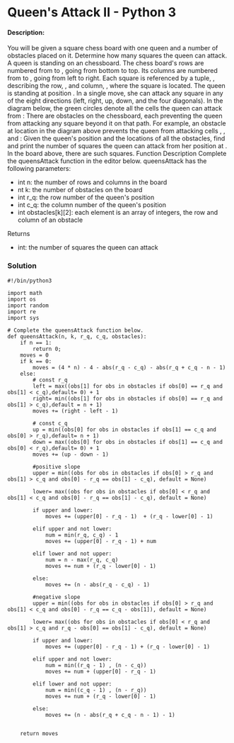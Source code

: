 #  Queen's Attack II - Python 3
#### Description:
You will be given a square chess board with one queen and a number of obstacles placed on it. Determine how many squares the queen can attack.
A queen is standing on an  chessboard. The chess board's rows are numbered from  to , going from bottom to top. Its columns are numbered from  to , going from left to right. Each square is referenced by a tuple, , describing the row, , and column, , where the square is located.
The queen is standing at position . In a single move, she can attack any square in any of the eight directions (left, right, up, down, and the four diagonals). In the diagram below, the green circles denote all the cells the queen can attack from :
There are obstacles on the chessboard, each preventing the queen from attacking any square beyond it on that path. For example, an obstacle at location  in the diagram above prevents the queen from attacking cells , , and :
Given the queen's position and the locations of all the obstacles, find and print the number of squares the queen can attack from her position at . In the board above, there are  such squares.
Function Description
Complete the queensAttack function in the editor below.
queensAttack has the following parameters:
  - int n: the number of rows and columns in the board
  - nt k: the number of obstacles on the board
  - int r_q: the row number of the queen's position
  - int c_q: the column number of the queen's position
  - int obstacles[k][2]: each element is an array of  integers, the row and column of an obstacle

Returns
  - int: the number of squares the queen can attack

### Solution
```
#!/bin/python3

import math
import os
import random
import re
import sys

# Complete the queensAttack function below.
def queensAttack(n, k, r_q, c_q, obstacles):
    if n == 1:
        return 0;
    moves = 0
    if k == 0:
        moves = (4 * n) - 4 - abs(r_q - c_q) - abs(r_q + c_q - n - 1)
    else:
        # const r_q
        left = max((obs[1] for obs in obstacles if obs[0] == r_q and obs[1] < c_q),default= 0) + 1 
        right= min((obs[1] for obs in obstacles if obs[0] == r_q and obs[1] > c_q),default = n + 1)
        moves += (right - left - 1)
        
        # const c_q
        up = min((obs[0] for obs in obstacles if obs[1] == c_q and obs[0] > r_q),default= n + 1)
        down = max((obs[0] for obs in obstacles if obs[1] == c_q and obs[0] < r_q),default= 0) + 1
        moves += (up - down - 1)
        
        #positive slope
        upper = min((obs for obs in obstacles if obs[0] > r_q and obs[1] > c_q and obs[0] - r_q == obs[1] - c_q), default = None)

        lower= max((obs for obs in obstacles if obs[0] < r_q and obs[1] < c_q and obs[0] - r_q == obs[1] - c_q), default = None)
                
        if upper and lower:
            moves += (upper[0] - r_q - 1)  + (r_q - lower[0] - 1)
            
        elif upper and not lower: 
            num = min(r_q, c_q) - 1
            moves += (upper[0] - r_q - 1) + num
            
        elif lower and not upper: 
            num = n - max(r_q, c_q) 
            moves += num + (r_q - lower[0] - 1)
            
        else:
            moves += (n - abs(r_q - c_q) - 1)
    
        #negative slope
        upper = min((obs for obs in obstacles if obs[0] > r_q and obs[1] < c_q and obs[0] - r_q == c_q - obs[1]), default = None)

        lower= max((obs for obs in obstacles if obs[0] < r_q and obs[1] > c_q and r_q - obs[0] == obs[1] - c_q), default = None)
                
        if upper and lower:
            moves += (upper[0] - r_q - 1) + (r_q - lower[0] - 1)
            
        elif upper and not lower: 
            num = min((r_q - 1) , (n - c_q))
            moves += num + (upper[0] - r_q - 1)
            
        elif lower and not upper: 
            num = min((c_q - 1) , (n - r_q))
            moves += num + (r_q - lower[0] - 1)
            
        else:
            moves += (n - abs(r_q + c_q - n - 1) - 1)
            

    return moves

```

